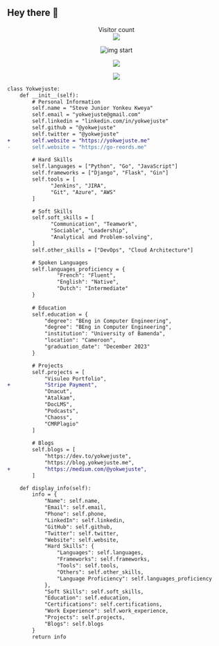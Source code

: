 ## Hey there 👋
<p align="center"> 
  Visitor count<br>
  <img src="https://profile-counter.glitch.me/yokwejuste/count.svg" />
</p>
<p align="center"> 
  <img src="http://github-profile-summary-cards.vercel.app/api/cards/profile-details?username=yokwejuste&theme=github_dark" alt="img start"/>
</p>

<p align="center">
  <img src="https://streak-stats.demolab.com?user=yokwejuste&theme=highcontrast&border_radius=7)](https://github.com/yokwejuste"/>
</p>
<p align="center">
  <img src="https://github.com/yokwejuste/yokwejuste/assets/71908316/1295a267-6ba2-4637-978a-fe5f77e1e2a4" />
</p>

```diff
class Yokwejuste:
    def __init__(self):
        # Personal Information
        self.name = "Steve Junior Yonkeu Kweya"
        self.email = "yokwejuste@gmail.com"
        self.linkedin = "linkedin.com/in/yokwejuste"
        self.github = "@yokwejuste"
        self.twitter = "@yokwejuste"
+       self.website = "https://yokwejuste.me"
-       self.website = "https://go-reords.me"
        
        # Hard Skills
        self.languages = ["Python", "Go", "JavaScript"]
        self.frameworks = ["Django", "Flask", "Gin"]
        self.tools = [
              "Jenkins", "JIRA",
              "Git", "Azure", "AWS"
        ]

        # Soft Skills
        self.soft_skills = [
              "Communication", "Teamwork",
              "Sociable", "Leadership",
              "Analytical and Problem-solving",
        ]
        self.other_skills = ["DevOps", "Cloud Architecture"]

        # Spoken Languages
        self.languages_proficiency = {
                "French": "Fluent",
                "English": "Native",
                "Dutch": "Intermediate"
        }
        
        # Education
        self.education = {
            "degree": "BEng in Computer Engineering",
            "degree": "BEng in Computer Engineering",
            "institution": "University of Bamenda",
            "location": "Cameroon",
            "graduation_date": "December 2023"
        }

        # Projects
        self.projects = [
            "Visuleo Portfolio",
+           "Stripe Payment",
            "Onacut",
            "Atalkam",
            "DocLMS",
            "Podcasts",
            "Chaoss",
            "CMRPlagio"
        ]
        
        # Blogs
        self.blogs = [
            "https://dev.to/yokwejuste",
            "https://blog.yokwejuste.me",
+           "https://medium.com/@yokwejuste",
        ]

    def display_info(self):
        info = {
            "Name": self.name,
            "Email": self.email,
            "Phone": self.phone,
            "LinkedIn": self.linkedin,
            "GitHub": self.github,
            "Twitter": self.twitter,
            "Website": self.website,
            "Hard Skills": {
                "Languages": self.languages,
                "Frameworks": self.frameworks,
                "Tools": self.tools,
                "Others": self.other_skills,
                "Language Proficiency": self.languages_proficiency
            },
            "Soft Skills": self.soft_skills,
            "Education": self.education,
            "Certifications": self.certifications,
            "Work Experience": self.work_experience,
            "Projects": self.projects,
            "Blogs": self.blogs
        }
        return info
```
